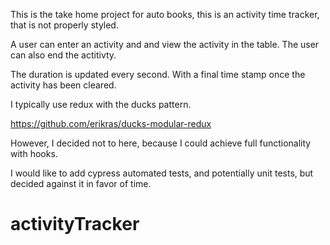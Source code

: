 This is the take home project for auto books, this is an activity time tracker, that is not properly styled.

A user can enter an activity and and view the activity in the table. The user can also end the actitivty. 

The duration is updated every second. With a final time stamp once the activity has been cleared.

I typically use redux with the ducks pattern.

https://github.com/erikras/ducks-modular-redux

However, I decided not to here, because I could achieve full functionality with hooks.

I would like to add cypress automated tests, and potentially unit tests, but decided against it in favor of time.

# activityTracker
